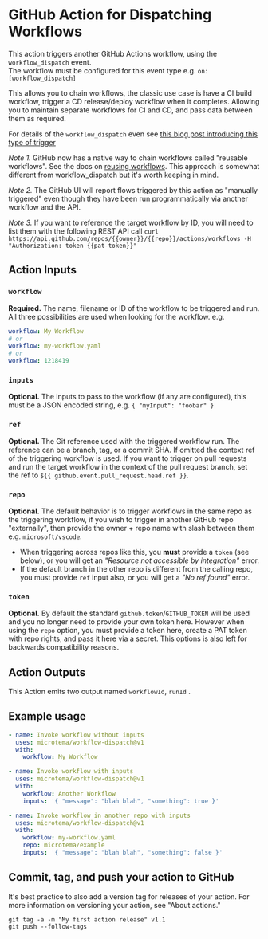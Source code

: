 # GitHub Action for Dispatching Workflows

This action triggers another GitHub Actions workflow, using the `workflow_dispatch` event.  
The workflow must be configured for this event type e.g. `on: [workflow_dispatch]`

This allows you to chain workflows, the classic use case is have a CI build workflow, trigger a CD release/deploy workflow when it completes. Allowing you to maintain separate workflows for CI and CD, and pass data between them as required.

For details of the `workflow_dispatch` even see [this blog post introducing this type of trigger](https://github.blog/changelog/2020-07-06-github-actions-manual-triggers-with-workflow_dispatch/)

*Note 1.* GitHub now has a native way to chain workflows called "reusable workflows". See the docs on [reusing workflows](https://docs.github.com/en/actions/using-workflows/reusing-workflows). This approach is somewhat different from workflow_dispatch but it's worth keeping in mind.

*Note 2.* The GitHub UI will report flows triggered by this action as "manually triggered" even though they have been run programmatically via another workflow and the API.

*Note 3.* If you want to reference the target workflow by ID, you will need to list them with the following REST API call `curl https://api.github.com/repos/{{owner}}/{{repo}}/actions/workflows -H "Authorization: token {{pat-token}}"`

## Action Inputs

### `workflow`
**Required.** The name, filename or ID of the workflow to be triggered and run. All three possibilities are used when looking for the workflow. e.g.

```yaml
workflow: My Workflow
# or
workflow: my-workflow.yaml
# or
workflow: 1218419
```

### `inputs`
**Optional.** The inputs to pass to the workflow (if any are configured), this must be a JSON encoded string, e.g. `{ "myInput": "foobar" }`

### `ref`
**Optional.** The Git reference used with the triggered workflow run. The reference can be a branch, tag, or a commit SHA. If omitted the context ref of the triggering workflow is used. If you want to trigger on pull requests and run the target workflow in the context of the pull request branch, set the ref to `${{ github.event.pull_request.head.ref }}`. 

### `repo`
**Optional.** The default behavior is to trigger workflows in the same repo as the triggering workflow, if you wish to trigger in another GitHub repo "externally", then provide the owner + repo name with slash between them e.g. `microsoft/vscode`.

- When triggering across repos like this, you **must** provide a `token` (see below), or you will get an *"Resource not accessible by integration"* error.
- If the default branch in the other repo is different from the calling repo, you must provide `ref` input also, or you will get a *"No ref found"* error.

### `token`
**Optional.** By default the standard `github.token`/`GITHUB_TOKEN` will be used and you no longer need to provide your own token here. However when using the `repo` option, you must provide a token here, create a PAT token with repo rights, and pass it here via a secret. This options is also left for backwards compatibility reasons.


## Action Outputs
This Action emits two output named `workflowId`, `runId` .

## Example usage
```yaml
- name: Invoke workflow without inputs
  uses: microtema/workflow-dispatch@v1
  with:
    workflow: My Workflow
```

```yaml
- name: Invoke workflow with inputs
  uses: microtema/workflow-dispatch@v1
  with:
    workflow: Another Workflow
    inputs: '{ "message": "blah blah", "something": true }'
```

```yaml
- name: Invoke workflow in another repo with inputs
  uses: microtema/workflow-dispatch@v1
  with:
    workflow: my-workflow.yaml
    repo: microtema/example
    inputs: '{ "message": "blah blah", "something": false }'
```

## Commit, tag, and push your action to GitHub

It's best practice to also add a version tag for releases of your action. For more information on versioning your action, see "About actions."

```
git tag -a -m "My first action release" v1.1
git push --follow-tags
```
